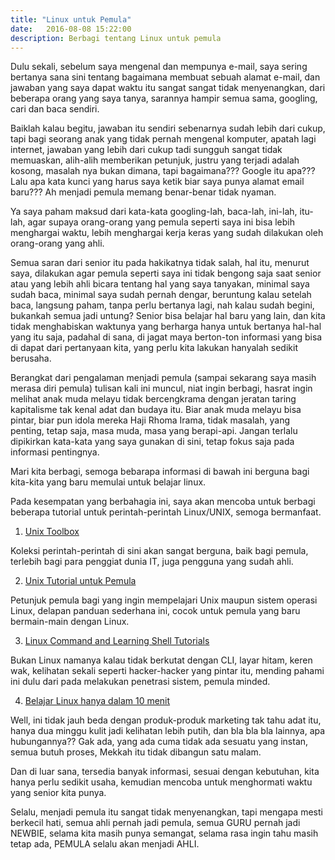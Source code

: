 ```yaml
---
title: "Linux untuk Pemula"
date:   2016-08-08 15:22:00
description: Berbagi tentang Linux untuk pemula
---
```


Dulu sekali, sebelum saya mengenal dan mempunya e-mail, saya sering bertanya sana sini tentang bagaimana membuat sebuah alamat e-mail, dan jawaban yang saya dapat waktu itu sangat sangat tidak menyenangkan, dari beberapa orang yang saya tanya, sarannya hampir semua sama, googling, cari dan baca sendiri.

Baiklah kalau begitu, jawaban itu sendiri sebenarnya sudah lebih dari cukup, tapi bagi seorang anak yang tidak pernah mengenal komputer, apatah lagi internet, jawaban yang lebih dari cukup tadi sungguh sangat tidak memuaskan, alih-alih memberikan petunjuk, justru yang terjadi adalah kosong, masalah nya bukan dimana, tapi bagaimana??? Google itu apa??? Lalu apa kata kunci yang harus saya ketik biar saya punya alamat email baru??? Ah menjadi pemula memang benar-benar tidak nyaman.

Ya saya paham maksud dari kata-kata googling-lah, baca-lah, ini-lah, itu-lah, agar supaya orang-orang yang pemula seperti saya ini bisa lebih menghargai waktu, lebih menghargai kerja keras yang sudah dilakukan oleh orang-orang yang ahli.

Semua saran dari senior itu pada hakikatnya tidak salah, hal itu, menurut saya, dilakukan agar pemula seperti saya ini tidak bengong saja saat senior atau yang lebih ahli bicara tentang hal yang saya tanyakan, minimal saya sudah baca, minimal saya sudah pernah dengar, beruntung kalau setelah baca, langsung paham, tanpa perlu bertanya lagi, nah kalau sudah begini, bukankah semua jadi untung? Senior bisa belajar hal baru yang lain, dan kita tidak menghabiskan waktunya yang berharga hanya untuk bertanya hal-hal yang itu saja, padahal di sana, di jagat maya berton-ton informasi yang bisa di dapat dari pertanyaan kita, yang perlu kita lakukan hanyalah sedikit berusaha.

Berangkat dari pengalaman menjadi pemula (sampai sekarang saya masih merasa diri pemula) tulisan kali ini muncul, niat ingin berbagi, hasrat ingin melihat anak muda melayu tidak bercengkrama dengan jeratan taring kapitalisme tak kenal adat dan budaya itu. Biar anak muda melayu bisa pintar, biar pun idola mereka Haji Rhoma Irama, tidak masalah, yang penting, tetap saja, masa muda, masa yang berapi-api. Jangan terlalu dipikirkan kata-kata yang saya gunakan di sini, tetap fokus saja pada informasi pentingnya.

Mari kita berbagi, semoga bebarapa informasi di bawah ini berguna bagi kita-kita yang baru memulai untuk belajar linux.

Pada kesempatan yang berbahagia ini, saya akan mencoba untuk berbagi beberapa tutorial untuk perintah-perintah Linux/UNIX, semoga bermanfaat.

1. [Unix Toolbox](http://cb.vu/unixtoolbox.xhtml)

Koleksi perintah-perintah di sini akan sangat berguna, baik bagi pemula, terlebih bagi para penggiat dunia IT, juga pengguna yang sudah ahli.

2. [Unix Tutorial untuk Pemula](http://www.ee.surrey.ac.uk/Teaching/Unix/)

Petunjuk pemula bagi yang ingin mempelajari Unix maupun sistem operasi Linux, delapan panduan sederhana ini, cocok untuk pemula yang baru bermain-main dengan Linux.

3. [Linux Command and Learning Shell Tutorials](http://linuxcommand.org/learning_the_shell.php)

Bukan Linux namanya kalau tidak berkutat dengan CLI, layar hitam, keren wak, kelihatan sekali seperti hacker-hacker yang pintar itu, mending pahami ini dulu dari pada melakukan penetrasi sistem, pemula minded.

4. [Belajar Linux hanya dalam 10 menit](http://freeengineer.org/learnUNIXin10minutes.html)

Well, ini tidak jauh beda dengan produk-produk marketing tak tahu adat itu, hanya dua minggu kulit jadi kelihatan lebih putih, dan bla bla bla lainnya, apa hubungannya?? Gak ada, yang ada cuma tidak ada sesuatu yang instan, semua butuh proses, Mekkah itu tidak dibangun satu malam.

Dan di luar sana, tersedia banyak informasi, sesuai dengan kebutuhan, kita hanya perlu sedikit usaha, kemudian mencoba untuk menghormati waktu yang senior kita punya.

Selalu, menjadi pemula itu sangat tidak menyenangkan, tapi mengapa mesti berkecil hati, semua ahli pernah jadi pemula, semua GURU pernah jadi NEWBIE, selama kita masih punya semangat, selama rasa ingin tahu masih tetap ada, PEMULA selalu akan menjadi AHLI.
